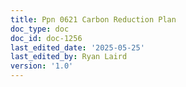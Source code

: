 ```yaml
---
title: Ppn 0621 Carbon Reduction Plan
doc_type: doc
doc_id: doc-1256
last_edited_date: '2025-05-25'
last_edited_by: Ryan Laird
version: '1.0'
---
```



